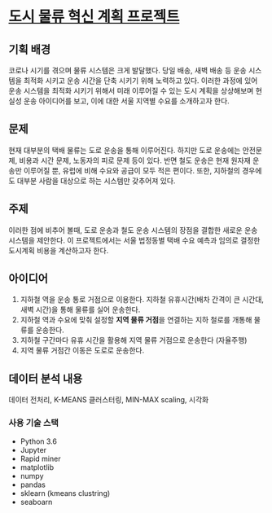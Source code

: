 # [도시 물류 혁신 계획 프로젝트](https://handmadecoding.tistory.com/56)
## 기획 배경
코로나 시기를 겪으며 물류 시스템은 크게 발달했다.
당일 배송, 새벽 배송 등 운송 시스템을 최적화 시키고 운송 시간을 단축 시키기 위해 노력하고 있다.
이러한 과정에 있어 운송 시스템을 최적화 시키기 위해서 미래 이루어질 수 있는 도시 계획을 상상해보며
현실성 운송 아이디어를 보고, 이에 대한 서울 지역별 수요를 소개하고자 한다.

## 문제
현재 대부분의 택배 물류는 도로 운송을 통해 이루어진다.
하지만 도로 운송에는 안전문제, 비용과 시간 문제, 노동자의 피로 문제 등이 있다.
반면 철도 운송은 현재 원자재 운송만 이루어질 뿐, 유럽에 비해 수요와 공급이 모두 적은 편이다.
또한, 지하철의 경우에도 대부분 사람을 대상으로 하는 시스템만 갖추어져 있다.

## 주제
이러한 점에 비추어 볼때, 
도로 운송과 철도 운송 시스템의 장점을 결합한 새로운 운송 시스템을 제안한다.
이 프로젝트에서는 서울 법정동별 택배 수요 예측과 임의로 결정한 도시계획 비용을 계산하고자 한다.

## 아이디어
1. 지하철 역을 운송 통로 거점으로 이용한다.
지하철 유휴시간(배차 간격이 큰 시간대, 새벽 시간)을 통해 물류를 실어 운송한다.
2. 지하철 역과 수요에 맞춰 설정할 **지역 물류 거점**을 연결하는 지하 철로를 개통해 물류를 운송한다.
3. 지하철 구간마다 유휴 시간을 활용해 지역 물류 거점으로 운송한다 (자율주행)
4. 지역 물류 거점간 이동은 도로로 운송한다.

## 데이터 분석 내용
데이터 전처리, K-MEANS 클러스터링, MIN-MAX scaling, 시각화

### 사용 기술 스택
- Python 3.6
- Jupyter
- Rapid miner
- matplotlib
- numpy
- pandas
- sklearn (kmeans clustring)
- seaboarn


